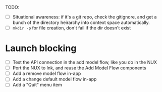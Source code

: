TODO:

- [ ] Situational awareness: if it's a git repo, check the gitignore, and get a
  bunch of the directory heirarchy into context space automatically.
- [ ] `mkdir -p` for file creation, don't fail if the dir doesn't exist

# Launch blocking
- [ ] Test the API connection in the add model flow, like you do in the NUX
- [ ] Port the NUX to Ink, and reuse the Add Model Flow components
- [ ] Add a remove model flow in-app
- [ ] Add a change default model flow in-app
- [ ] Add a "Quit" menu item
